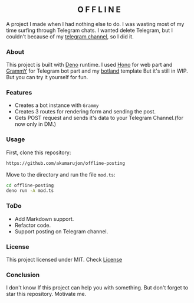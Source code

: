 <h2 align="center">O F F L I N E</h2>

A project I made when I had nothing else to do. I was wasting most of my time surfing through Telegram chats. I wanted delete Telegram, but I couldn't because of my [telegram channel](https://akumarubek.t.me), so I did it.

### About
This project is built with [Deno](https://deno.com) runtime. I used [Hono](https://github.com/honojs/hono) for web part and [GrammY](https://grammy.dev) for Telegram bot part and my [botland](https://github.com/akumarujon/botland) template But it's still in WIP. But you can try it yourself for fun.

### Features
- Creates a bot instance with `Grammy`
- Creates 3 routes for rendering form and sending the post.
- Gets POST request and sends it's data to your Telegram Channel.(for now only in DM.)

### Usage
First, clone this repository:
```bash
https://github.com/akumarujon/offline-posting
```
Move to the directory and run the file `mod.ts`:
```bash
cd offline-posting
deno run -A mod.ts
```

### ToDo
- Add Markdown support.
- Refactor code.
- Support posting on Telegram channel.

### License
This project licensed under MIT. Check [License](./LICENSE)

### Conclusion
I don't know If this project can help you with something. But don't forget to star this repository. Motivate me.